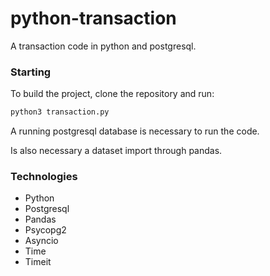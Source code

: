 # python-transaction
A transaction code in python and postgresql.

### Starting
To build the project, clone the repository and run:

```bash
python3 transaction.py
```

A running postgresql database is necessary to run the code.

Is also necessary a dataset import through pandas.

### Technologies
- Python
- Postgresql
- Pandas
- Psycopg2
- Asyncio
- Time
- Timeit
